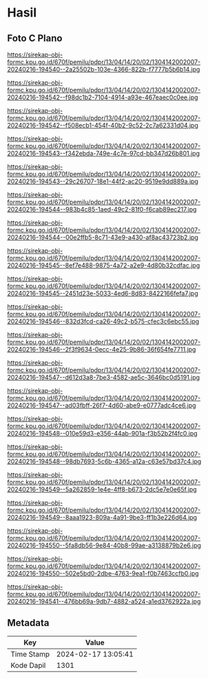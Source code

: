 # Hasil

## Foto C Plano

https://sirekap-obj-formc.kpu.go.id/670f/pemilu/pdpr/13/04/14/20/02/1304142002007-20240216-194540--2a25502b-103e-4366-822b-f7777b5b6b14.jpg

https://sirekap-obj-formc.kpu.go.id/670f/pemilu/pdpr/13/04/14/20/02/1304142002007-20240216-194542--f98dc1b2-7104-4914-a93e-467eaec0c0ee.jpg

https://sirekap-obj-formc.kpu.go.id/670f/pemilu/pdpr/13/04/14/20/02/1304142002007-20240216-194542--f508ecb1-454f-40b2-9c52-2c7a62331d04.jpg

https://sirekap-obj-formc.kpu.go.id/670f/pemilu/pdpr/13/04/14/20/02/1304142002007-20240216-194543--f342ebda-749e-4c7e-97cd-bb347d26b801.jpg

https://sirekap-obj-formc.kpu.go.id/670f/pemilu/pdpr/13/04/14/20/02/1304142002007-20240216-194543--29c26707-18e1-44f2-ac20-9519e9dd889a.jpg

https://sirekap-obj-formc.kpu.go.id/670f/pemilu/pdpr/13/04/14/20/02/1304142002007-20240216-194544--983b4c85-1aed-49c2-81f0-f6cab89ec217.jpg

https://sirekap-obj-formc.kpu.go.id/670f/pemilu/pdpr/13/04/14/20/02/1304142002007-20240216-194544--00e2ffb5-8c71-43e9-a430-af8ac43723b2.jpg

https://sirekap-obj-formc.kpu.go.id/670f/pemilu/pdpr/13/04/14/20/02/1304142002007-20240216-194545--8ef7e488-9875-4a72-a2e9-4d80b32cdfac.jpg

https://sirekap-obj-formc.kpu.go.id/670f/pemilu/pdpr/13/04/14/20/02/1304142002007-20240216-194545--2451d23e-5033-4ed6-8d83-8422166fefa7.jpg

https://sirekap-obj-formc.kpu.go.id/670f/pemilu/pdpr/13/04/14/20/02/1304142002007-20240216-194546--832d3fcd-ca26-49c2-b575-cfec3c6ebc55.jpg

https://sirekap-obj-formc.kpu.go.id/670f/pemilu/pdpr/13/04/14/20/02/1304142002007-20240216-194546--2f3f9634-0ecc-4e25-9b86-36f654fe7711.jpg

https://sirekap-obj-formc.kpu.go.id/670f/pemilu/pdpr/13/04/14/20/02/1304142002007-20240216-194547--d612d3a8-7be3-4582-ae5c-3646bc0d5191.jpg

https://sirekap-obj-formc.kpu.go.id/670f/pemilu/pdpr/13/04/14/20/02/1304142002007-20240216-194547--ad03fbff-26f7-4d60-abe9-e0777adc4ce6.jpg

https://sirekap-obj-formc.kpu.go.id/670f/pemilu/pdpr/13/04/14/20/02/1304142002007-20240216-194548--010e59d3-e356-44ab-901a-f3b52b2f4fc0.jpg

https://sirekap-obj-formc.kpu.go.id/670f/pemilu/pdpr/13/04/14/20/02/1304142002007-20240216-194548--98db7693-5c6b-4365-a12a-c63e57bd37c4.jpg

https://sirekap-obj-formc.kpu.go.id/670f/pemilu/pdpr/13/04/14/20/02/1304142002007-20240216-194549--5a262859-1e4e-4ff8-b673-2dc5e7e0e65f.jpg

https://sirekap-obj-formc.kpu.go.id/670f/pemilu/pdpr/13/04/14/20/02/1304142002007-20240216-194549--8aaa1923-809a-4a91-9be3-ff1b3e226d64.jpg

https://sirekap-obj-formc.kpu.go.id/670f/pemilu/pdpr/13/04/14/20/02/1304142002007-20240216-194550--5fa8db56-9e84-40b8-99ae-a3138879b2e6.jpg

https://sirekap-obj-formc.kpu.go.id/670f/pemilu/pdpr/13/04/14/20/02/1304142002007-20240216-194550--502e5bd0-2dbe-4763-9ea1-f0b7463ccfb0.jpg

https://sirekap-obj-formc.kpu.go.id/670f/pemilu/pdpr/13/04/14/20/02/1304142002007-20240216-194541--476bb69a-9db7-4882-a524-a1ed3762922a.jpg


## Metadata

| Key        | Value               |
| ---------- | ------------------- |
| Time Stamp | 2024-02-17 13:05:41 |
| Kode Dapil | 1301                |



